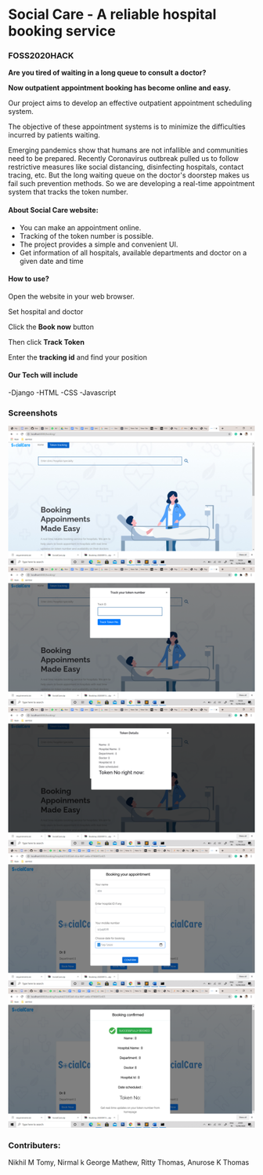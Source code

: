 # Social Care - A reliable hospital booking service
### FOSS2020HACK

**Are you tired of waiting in a long queue to consult a doctor?**

**Now outpatient appointment booking has become online and easy.**

Our project aims to develop an effective outpatient appointment scheduling system.

The objective of these appointment systems is to minimize the difficulties incurred by patients waiting.

Emerging pandemics show that humans are not infallible and communities need to be prepared. Recently Coronavirus outbreak pulled us to follow restrictive measures like social distancing, disinfecting hospitals, contact tracing, etc.  But the long waiting queue on the doctor&#39;s doorstep makes us fail such prevention methods. So we are developing a real-time appointment system that tracks the token number.

#### About Social Care website:

- You can make an appointment online.
- Tracking of the token number is possible.
- The project provides a simple and convenient UI.
- Get information of all hospitals, available departments and doctor on a given date and time

#### How to use?

Open the website in your web browser.

Set hospital and doctor

Click the **Book now** button

Then click **Track Token**

Enter the **tracking id** and find your position

#### Our Tech will include
-Django
-HTML
-CSS
-Javascript

### Screenshots

![Screenshot1](https://github.com/Nirmalkgm/SocialCare/blob/master/Screenshots/Screenshot%20(19).png)
![Screenshot1](https://github.com/Nirmalkgm/SocialCare/blob/master/Screenshots/Screenshot%20(20).png)
![Screenshot1](https://github.com/Nirmalkgm/SocialCare/blob/master/Screenshots/Screenshot%20(21).png)
![Screenshot1](https://github.com/Nirmalkgm/SocialCare/blob/master/Screenshots/Screenshot%20(22).png)
![Screenshot1](https://github.com/Nirmalkgm/SocialCare/blob/master/Screenshots/Screenshot%20(23).png)
### Contributers:
Nikhil M Tomy, Nirmal k George Mathew, Ritty Thomas, Anurose K Thomas
